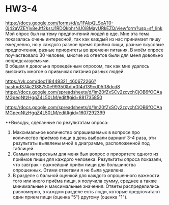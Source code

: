 # HW3-4
https://docs.google.com/forms/d/e/1FAIpQLSeAT0-0j42aVZEYjv8eJtf2ksrJ1RDQkbhrNU0i8MayURkEZQ/viewform?usp=sf_link
Мой опрос был на тему предпочтений людей в еде. Мне эта тема показалась очень интересной, так как каждый из нас принимает пищу ежедневно, но у каждого разное время приёма пищи, разные вкусовые предпочтения, разные приоритеты во времени питания. 
В моём опросе поучаствовало 30 человек, многие из ответов были для меня довольно непредсказуемыми.\
В общем я довольна проведённым опросом, так как мне удалось выяснить многое о привычках питания разных людей.

https://vk.com/doc118448321_460672266?hash=d374c2188750e99350&dl=0f4d139cd05ff8dcd8
https://docs.google.com/spreadsheets/d/1m20fZxSCy2zcychCjOB6fOCAaMGpeqNtzHgqZ4L50LM/edit#gid=881735850

https://docs.google.com/spreadsheets/d/1m20fZxSCy2zcychCjOB6fOCAaMGpeqNtzHgqZ4L50LM/edit#gid=1607292399

**Выводы, сделанные по результатам опроса:

1) Максимальное количество опрашиваемых в вопросе про количество приёмов пищи в день выбрали вариант 3-4 раза, эти результаты выявлены мной в диаграмме, расположенной под таблицей.
2) Самым интересным для меня был вопрос о приоритете одного из приёмов пищи для каждого человека. Результаты опроса показали, что завтрак - важнейший приём пищи для большинства опрошенных. Этими ответами я не была удивлена.
3) В разделе с бальной оценкой для каждого опрошенного важности того или иного приёма пищи, я получила сумму, среднее а также минимальные и максимальные значения. Ответы распределились равномерно, в каждом разделе есть люди, которые предпочитают один прием пищи (оценка "5") другому (оценка "1").
